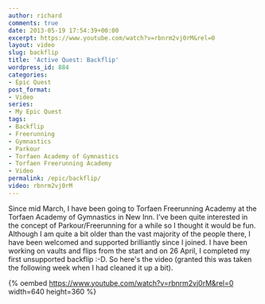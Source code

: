 ```yaml
---
author: richard
comments: true
date: 2013-05-19 17:54:39+00:00
excerpt: https://www.youtube.com/watch?v=rbnrm2vj0rM&rel=0
layout: video
slug: backflip
title: 'Active Quest: Backflip'
wordpress_id: 884
categories:
- Epic Quest
post_format:
- Video
series:
- My Epic Quest
tags:
- Backflip
- Freerunning
- Gymnastics
- Parkour
- Torfaen Academy of Gymnastics
- Torfaen Freerunning Academy
- Video
permalink: /epic/backflip/
video: rbnrm2vj0rM
---
```


Since mid March, I have been going to Torfaen Freerunning Academy at the Torfaen Academy of Gymnastics in New Inn. I've been quite interested in the concept of Parkour/Freerunning for a while so I thought it would be fun. Although I am quite a bit older than the vast majority of the people there, I have been welcomed and supported brilliantly since I joined. I have been working on vaults and flips from the start and on 26 April, I completed my first unsupported backflip :-D. So here's the video (granted this was taken the following week when I had cleaned it up a bit).

{% oembed https://www.youtube.com/watch?v=rbnrm2vj0rM&rel=0 width=640 height=360 %}